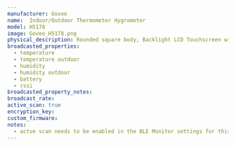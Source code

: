 ```yaml
---
manufacturer: Govee
name:  Indoor/Outdoor Thermometer Hygrometer
model: H5178
image: Govee_H5178.png
physical_description: Rounded square body, Backlight LCD Touchscreen with additional rounded rectangular remote sensor for outdoor measurements.
broadcasted_properties:
  - temperature
  - temperature outdoor
  - humidity
  - humidity outdoor
  - battery
  - rssi
broadcasted_property_notes:
broadcast_rate:
active_scan: true
encryption_key:
custom_firmware:
notes:
  - actve scan needs to be enabled in the BLE Monitor settings for this sensor to work.
---
```

